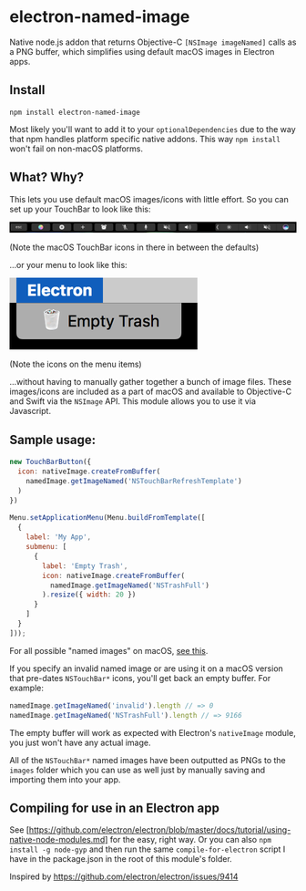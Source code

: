 # electron-named-image
Native node.js addon that returns Objective-C `[NSImage imageNamed]` calls as a PNG buffer, which simplifies using default macOS images in Electron apps.

## Install

```
npm install electron-named-image
```

Most likely you'll want to add it to your `optionalDependencies` due to the way that npm handles platform specific native addons. This way `npm install` won't fail on non-macOS platforms.

## What? Why?

This lets you use default macOS images/icons with little effort. So you can set up your TouchBar to look like this:


![](https://github.com/ccnokes/electron-named-image/blob/master/example-images/Screen%20Shot%202017-05-29%20at%2012.51.49%20PM.png)

(Note the macOS TouchBar icons in there in between the defaults)



...or your menu to look like this:

![](https://github.com/ccnokes/electron-named-image/blob/master/example-images/Screen%20Shot%202017-05-29%20at%2012.47.21%20PM.png)

(Note the icons on the menu items)

...without having to manually gather together a bunch of image files. These images/icons are included as a part of macOS and available to Objective-C and Swift via the `NSImage` API. This module allows you to use it via Javascript.

## Sample usage:

```javascript
new TouchBarButton({
  icon: nativeImage.createFromBuffer(
    namedImage.getImageNamed('NSTouchBarRefreshTemplate')
  )
})
```

```javascript
Menu.setApplicationMenu(Menu.buildFromTemplate([
  {
    label: 'My App',
    submenu: [
      { 
        label: 'Empty Trash',
        icon: nativeImage.createFromBuffer(
          namedImage.getImageNamed('NSTrashFull')
        ).resize({ width: 20 })
      }
    ]
  }
]));
```

For all possible "named images" on macOS, [see this](http://hetima.github.io/fucking_nsimage_syntax/).

If you specify an invalid named image or are using it on a macOS version that pre-dates `NSTouchBar*` icons, you'll get back an empty buffer. For example:

```javascript
namedImage.getImageNamed('invalid').length // => 0
namedImage.getImageNamed('NSTrashFull').length // => 9166
```

The empty buffer will work as expected with Electron's `nativeImage` module, you just won't have any actual image.

All of the `NSTouchBar*` named images have been outputted as PNGs to the `images` folder which you can use as well just by manually saving and importing them into your app.

## Compiling for use in an Electron app
See [https://github.com/electron/electron/blob/master/docs/tutorial/using-native-node-modules.md] for the easy, right way. Or you can also `npm install -g node-gyp` and then run the same `compile-for-electron` script I have in the package.json in the root of this module's folder.


Inspired by https://github.com/electron/electron/issues/9414

